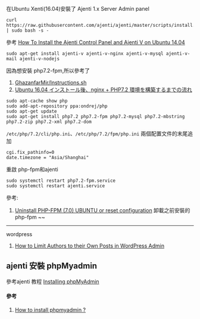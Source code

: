 在Ubuntu Xenti(16.04)安裝了 Ajenti 1.x Server Admin panel

```
curl https://raw.githubusercontent.com/ajenti/ajenti/master/scripts/install.sh | sudo bash -s -
```

參考 [How To Install the Ajenti Control Panel and Ajenti V on Ubuntu 14.04](https://www.digitalocean.com/community/tutorials/how-to-install-the-ajenti-control-panel-and-ajenti-v-on-ubuntu-14-04)

```
sudo apt-get install ajenti-v ajenti-v-nginx ajenti-v-mysql ajenti-v-mail ajenti-v-nodejs
```

因為想安裝 php7.2-fpm,所以參考了

1. [GhazanfarMir/Instructions.sh](https://gist.github.com/GhazanfarMir/03bd1f1f770a3834d47274586d46ea62)
1. [Ubuntu 16.04 インストール後、nginx + PHP7.2 環境を構築するまでの流れ](https://qiita.com/renny1398/items/a6aa309d05245f0aae60)

```
sudo apt-cache show php
sudo add-apt-repository ppa:ondrej/php
sudo apt-get update
sudo apt-get install php7.2 php7.2-fpm php7.2-mysql php7.2-mbstring php7.2-zip php7.2-xml php7.2-dom
```

`/etc/php/7.2/cli/php.ini`、`/etc/php/7.2/fpm/php.ini` 兩個配置文件的末尾追加

```
cgi.fix_pathinfo=0
date.timezone = "Asia/Shanghai"
```

重啟 php-fpm和ajenti

```
sudo systemctl restart php7.2-fpm.service
sudo systemctl restart ajenti.service
```




參考:

1. [Uninstall PHP-FPM (7.0) UBUNTU or reset configuration](https://stackoverflow.com/a/40804423) 卸載之前安裝的 php-fpm ~~

---

wordpress 

1. [How to Limit Authors to their Own Posts in WordPress Admin](https://www.wpbeginner.com/plugins/how-to-limit-authors-to-their-own-posts-in-wordpress-admin/)


## ajenti 安裝 phpMyadmin ##

參考ajenti 教程 [Installing phpMyAdmin](https://support.ajenti.org/knowledge-bases/5/articles/1120-installing-phpmyadmin)


#### 參考 ####
1. [How to install phpmyadmin ?](https://support.ajenti.org/communities/1/topics/247-how-to-install-phpmyadmin)
